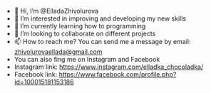 - 👋 Hi, I’m @ElladaZhivolurova
- 👀 I’m interested in improving and developing my new skills
- 🌱 I’m currently learning how to programming
- 💞️ I’m looking to collaborate on different projects
- 📫 How to reach me? You can send me a message by email: zhivolurovaellada@gmail.com
- You can also fing me on Instagram and Facebook
- Instagram link: https://www.instagram.com/elladka_chocoladka/
- Facebook link: https://www.facebook.com/profile.php?id=100015181153186


<!---
ElladaZhivolurova/ElladaZhivolurova is a ✨ special ✨ repository because its `README.md` (this file) appears on your GitHub profile.
You can click the Preview link to take a look at your changes.
--->
